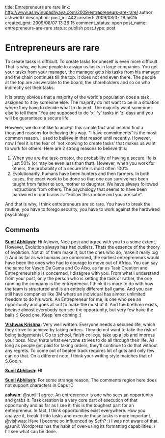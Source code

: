 title: Entrepreneurs are rare
link: http://www.ashwinupadhyaya.com/2009/entrepreneurs-are-rare/
author: ashwin67
description: 
post_id: 442
created: 2009/08/07 18:56:15
created_gmt: 2009/08/07 13:26:15
comment_status: open
post_name: entrepreneurs-are-rare
status: publish
post_type: post

# Entrepreneurs are rare

To create tasks is difficult. To create tasks for oneself is even more difficult. That is why, we have people to assign us tasks in large companies. You get your tasks from your manager, the manager gets his tasks from his manager and the chain continues till the top. It does not end even there. The people at the top are answerable to the board, the shareholders and so on who indirectly set their tasks.

It is pretty obvious that a majority of the world's population does a task assigned to it by someone else. The majority do not want to be in a situation where they have to decide what to do next. The majority want someone else to tell them "You are supposed to do 'x', 'y' tasks in 'z' days and you will be guaranteed a secure life.

However, we do not like to accept this simple fact and instead find a thousand reasons for behaving this way. "I have commitments" is the most common reason. I used to believe in that reason until recently. However, now I feel it is the fear of 'not knowing to create tasks' that makes us want to work for others. Here are 2 strong reasons to believe this:

  1. When you are the task-creator, the probability of having a secure life is just 50% (or may be even less than that). However, when you work for others, the probability of a secure life is most often 100%.
  2. Evolutionarily, humans have been hunters and then farmers. In both cases, the exact work to be done so that one can survive has been taught from father to son, mother to daughter. We have always followed instructions from others. The psychology that seems to have been hardwired in our brains is: "Follow this routine and you are safe".

And that is why, I think entrepreneurs are so rare. You have to break the routine, you have to forego security, you have to work against the hardwired psychology.

## Comments

**[Sunil Abhilash](#63 "2009-08-07 19:34:55"):** Hi Ashwin, Nice post and agree with you to a some extent. However, Evolution always has had outliers. Thats the essence of the theory of evolution. Not all of them make it, but the ones who do, make it really big :) And as far as we humans are concerned, the earliest entrepreneurs would have been the ones who had to courage to move out of Africa. You can say the same for Vasco Da Gama and Co Also, as far as Task Creation and Entrepreneurship is concerned, I disagree with you. From what I understand from your post, only the person who is setting the task or rather, the one running the company is the entrepreneur. I think it is more to do with how the team is structured and is an entirely different ball game. And you can still have companies like 3M where an individual has almost unlimited freedom to do his work. An Entrepreneur for me, is one who see an opportunity and goes all out to make the most of it. And the brethren exists, becase almost everybody can see the opportunity, but very few have the balls :) Good one, Keep 'em coming :)

**[Vishwas Krishna](#64 "2009-08-07 19:39:19"):** Very well written. Everyone needs a secured life, which they strive to achieve by taking orders. They do not want to take the risk of being judgemental. Go to school, finish college, take up a job and impress your boss. Now, thats what everyone strives to do all through their life. As long as people get paid for taking orders, they'll continue to do that without any regrets. To come out of beaten track requires lot of guts and only few can do that. On a different note, I think your writing style matches that of S.Godin.

**[Sunil Abhilash](#65 "2009-08-07 20:30:43"):** HI

**[Sunil Abhilash](#66 "2009-08-07 20:31:49"):** For some strange reason, The comments region here does not support characters in Caps :D

**[ashwin](#67 "2009-08-07 21:40:58"):** @sunil: I agree. An entrepreneur is one who sees an opportunity and grabs it. Task creation is a very core part of execution of that opportunity and as far as I see it, this is the toughest part for an entrepreneur. In fact, I think opportunities exist everywhere. How you analyze it, break it into tasks and execute those tasks is more important. @vishwas: Have I become so influenced by Seth? :) I was not aware of that. @sunil: Wordpress has the habit of over-using its formatting capabilities :) I'll see what can be done.

